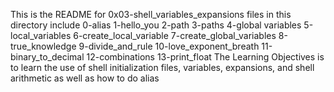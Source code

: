 This is the README for 0x03-shell_variables_expansions
files in this directory include
0-alias
1-hello_you
2-path
3-paths
4-global variables
5-local_variables
6-create_local_variable
7-create_global_variables
8-true_knowledge
9-divide_and_rule
10-love_exponent_breath
11-binary_to_decimal
12-combinations
13-print_float
The Learning Objectives is to learn the use of shell initialization files, variables, expansions, and shell arithmetic as well as how to do alias
